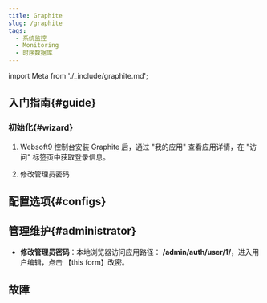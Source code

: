 ```yaml
---
title: Graphite
slug: /graphite
tags:
  - 系统监控
  - Monitoring
  - 时序数据库
---
```


import Meta from './_include/graphite.md';

<Meta name="meta" />

## 入门指南{#guide}

### 初始化{#wizard}

1. Websoft9 控制台安装 Graphite 后，通过 "我的应用" 查看应用详情，在 "访问" 标签页中获取登录信息。 

3. 修改管理员密码

## 配置选项{#configs}

## 管理维护{#administrator}

- **修改管理员密码**：本地浏览器访问应用路径： **/admin/auth/user/1/**，进入用户编辑，点击 【this form】改密。

## 故障
